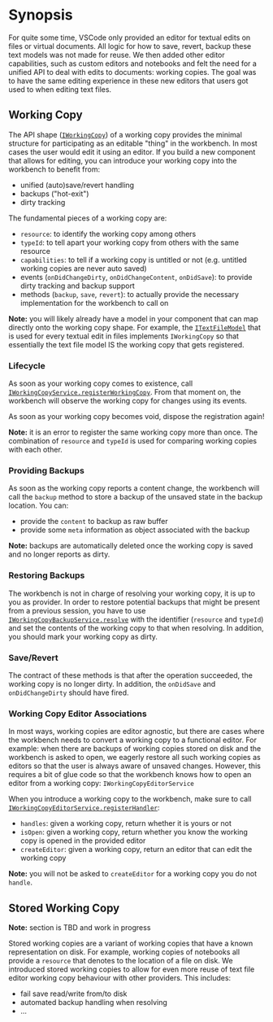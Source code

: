 # Synopsis

For quite some time, VSCode only provided an editor for textual edits on files
or virtual documents. All logic for how to save, revert, backup these text
models was not made for reuse. We then added other editor capabilities, such as
custom editors and notebooks and felt the need for a unified API to deal with
edits to documents: working copies. The goal was to have the same editing
experience in these new editors that users got used to when editing text files.

## Working Copy

The API shape
([`IWorkingCopy`](HTTPS://github.com/microsoft/vscode/blob/835ace5796cec0ed19a7eec119b26b57220b0f1a/src/vs/workbench/services/workingCopy/common/workingCopy.ts#L120))
of a working copy provides the minimal structure for participating as an
editable "thing" in the workbench. In most cases the user would edit it using an
editor. If you build a new component that allows for editing, you can introduce
your working copy into the workbench to benefit from:

-   unified (auto)save/revert handling
-   backups ("hot-exit")
-   dirty tracking

The fundamental pieces of a working copy are:

-   `resource`: to identify the working copy among others
-   `typeId`: to tell apart your working copy from others with the same resource
-   `capabilities`: to tell if a working copy is untitled or not (e.g. untitled
    working copies are never auto saved)
-   events (`onDidChangeDirty`, `onDidChangeContent`, `onDidSave`): to provide
    dirty tracking and backup support
-   methods (`backup`, `save`, `revert`): to actually provide the necessary
    implementation for the workbench to call on

**Note:** you will likely already have a model in your component that can map
directly onto the working copy shape. For example, the
[`ITextFileModel`](HTTPS://github.com/microsoft/vscode/blob/835ace5796cec0ed19a7eec119b26b57220b0f1a/src/vs/workbench/services/textfile/common/textfiles.ts#L482)
that is used for every textual edit in files implements `IWorkingCopy` so that
essentially the text file model IS the working copy that gets registered.

### Lifecycle

As soon as your working copy comes to existence, call
[`IWorkingCopyService.registerWorkingCopy`](HTTPS://github.com/microsoft/vscode/blob/835ace5796cec0ed19a7eec119b26b57220b0f1a/src/vs/workbench/services/workingCopy/common/workingCopyService.ts#L104).
From that moment on, the workbench will observe the working copy for changes
using its events.

As soon as your working copy becomes void, dispose the registration again!

**Note:** it is an error to register the same working copy more than once. The
combination of `resource` and `typeId` is used for comparing working copies with
each other.

### Providing Backups

As soon as the working copy reports a content change, the workbench will call
the `backup` method to store a backup of the unsaved state in the backup
location. You can:

-   provide the `content` to backup as raw buffer
-   provide some `meta` information as object associated with the backup

**Note:** backups are automatically deleted once the working copy is saved and
no longer reports as dirty.

### Restoring Backups

The workbench is not in charge of resolving your working copy, it is up to you
as provider. In order to restore potential backups that might be present from a
previous session, you have to use
[`IWorkingCopyBackupService.resolve`](HTTPS://github.com/microsoft/vscode/blob/835ace5796cec0ed19a7eec119b26b57220b0f1a/src/vs/workbench/services/workingCopy/common/workingCopyBackup.ts#L64)
with the identifier (`resource` and `typeId`) and set the contents of the
working copy to that when resolving. In addition, you should mark your working
copy as dirty.

### Save/Revert

The contract of these methods is that after the operation succeeded, the working
copy is no longer dirty. In addition, the `onDidSave` and `onDidChangeDirty`
should have fired.

### Working Copy Editor Associations

In most ways, working copies are editor agnostic, but there are cases where the
workbench needs to convert a working copy to a functional editor. For example:
when there are backups of working copies stored on disk and the workbench is
asked to open, we eagerly restore all such working copies as editors so that the
user is always aware of unsaved changes. However, this requires a bit of glue
code so that the workbench knows how to open an editor from a working copy:
`IWorkingCopyEditorService`

When you introduce a working copy to the workbench, make sure to call
[`IWorkingCopyEditorService.registerHandler`](HTTPS://github.com/microsoft/vscode/blob/835ace5796cec0ed19a7eec119b26b57220b0f1a/src/vs/workbench/services/workingCopy/common/workingCopyEditorService.ts#L48):

-   `handles`: given a working copy, return whether it is yours or not
-   `isOpen`: given a working copy, return whether you know the working copy is
    opened in the provided editor
-   `createEditor`: given a working copy, return an editor that can edit the
    working copy

**Note:** you will not be asked to `createEditor` for a working copy you do not
`handle`.

## Stored Working Copy

**Note:** section is TBD and work in progress

Stored working copies are a variant of working copies that have a known
representation on disk. For example, working copies of notebooks all provide a
`resource` that denotes to the location of a file on disk. We introduced stored
working copies to allow for even more reuse of text file editor working copy
behaviour with other providers. This includes:

-   fail save read/write from/to disk
-   automated backup handling when resolving
-   ...
